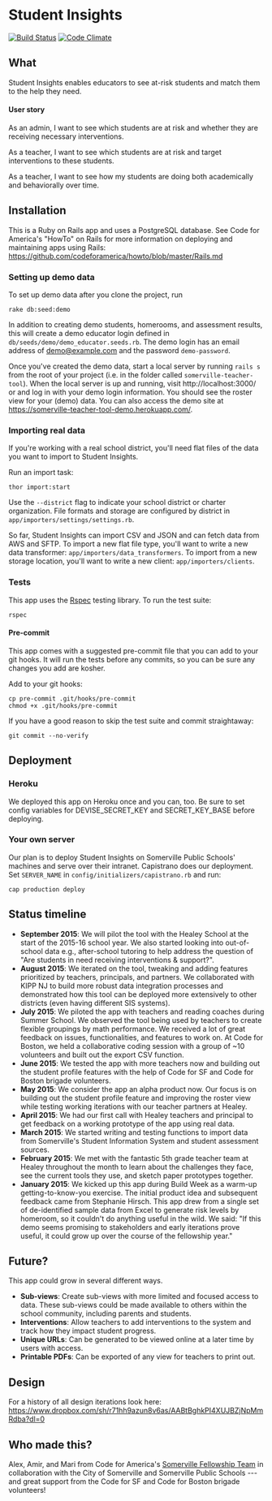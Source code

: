 # Student Insights

[![Build Status](https://travis-ci.org/codeforamerica/somerville-teacher-tool.svg?branch=master)](https://travis-ci.org/codeforamerica/somerville-teacher-tool) [![Code Climate](https://codeclimate.com/github/codeforamerica/somerville-teacher-tool/badges/gpa.svg)](https://codeclimate.com/github/codeforamerica/somerville-teacher-tool)

## What
Student Insights enables educators to see at-risk students and match them to the help they need.

#### User story
As an admin, I want to see which students are at risk and whether they are receiving necessary interventions.

As a teacher, I want to see which students are at risk and target interventions to these students.

As a teacher, I want to see how my students are doing both academically and behaviorally over time.

## Installation
This is a Ruby on Rails app and uses a PostgreSQL database. See Code for America's "HowTo" on Rails for more information on deploying and maintaining apps using Rails: https://github.com/codeforamerica/howto/blob/master/Rails.md

### Setting up demo data

To set up demo data after you clone the project, run

```
rake db:seed:demo
```

In addition to creating demo students, homerooms, and assessment results, this will create a demo educator login defined in `db/seeds/demo/demo_educator.seeds.rb`. The demo login has an email address of demo@example.com and the password `demo-password`.

Once you've created the demo data, start a local server by running `rails s` from the root of your project (i.e. in the folder called `somerville-teacher-tool`). When the local server is up and running, visit http://localhost:3000/ or and log in with your demo login information. You should see the roster view for your (demo) data. You can also access the demo site at https://somerville-teacher-tool-demo.herokuapp.com/.

### Importing real data

If you're working with a real school district, you'll need flat files of the data you want to import to Student Insights.

Run an import task:

```
thor import:start
```

Use the `--district` flag to indicate your school district or charter organization. File formats and storage are configured by district in `app/importers/settings/settings.rb`.

So far, Student Insights can import CSV and JSON and can fetch data from AWS and SFTP. To import a new flat file type, you'll want to write a new data transformer: `app/importers/data_transformers`. To import from a new storage location, you'll want to write a new client: `app/importers/clients`.

### Tests
This app uses the [Rspec](https://www.relishapp.com/rspec/rspec-rails/v/3-2/docs) testing library. To run the test suite:

```
rspec
```

#### Pre-commit
This app comes with a suggested pre-commit file that you can add to your git hooks. It will run the tests before any commits, so you can be sure any changes you add are kosher.

Add to your git hooks:

```
cp pre-commit .git/hooks/pre-commit
chmod +x .git/hooks/pre-commit
```

If you have a good reason to skip the test suite and commit straightaway:

```
git commit --no-verify
```

## Deployment

### Heroku

We deployed this app on Heroku once and you can, too. Be sure to set config variables for DEVISE_SECRET_KEY and SECRET_KEY_BASE before deploying.

### Your own server

Our plan is to deploy Student Insights on Somerville Public Schools' machines and serve over their intranet. Capistrano does our deployment. Set `SERVER_NAME` in `config/initializers/capistrano.rb` and run:

```
cap production deploy
```

## Status timeline

* __September 2015__: We will pilot the tool with the Healey School at the start of the 2015-16 school year. We also started looking into out-of-school data e.g., after-school tutoring to help address the question of "Are students in need receiving interventions & support?".
* __August 2015__:  We iterated on the tool, tweaking and adding features prioritized by teachers, principals, and partners. We collaborated with KIPP NJ to build more robust data integration processes and demonstrated how this tool can be deployed more extensively to other districts (even having different SIS systems).
* __July 2015__:  We piloted the app with teachers and reading coaches during Summer School. We observed the tool being used by teachers to create flexible groupings by math performance. We received a lot of great feedback on issues, functionalities, and features to work on. At Code for Boston, we held a collaborative coding session with a group of ~10 volunteers and built out the export CSV function.
* __June 2015__:  We tested the app with more teachers now and building out the student profile features with the help of Code for SF and Code for Boston brigade volunteers.
* __May 2015__:  We consider the app an alpha product now. Our focus is on building out the student profile feature and improving the roster view while testing working iterations with our teacher partners at Healey.
* __April 2015__:  We had our first call with Healey teachers and principal to get feedback on a working prototype of the app using real data.
* __March 2015__:  We started writing and testing functions to import data from Somerville's Student Information System and student assessment sources.
* __February 2015__:  We met with the fantastic 5th grade teacher team at Healey throughout the month to learn about the challenges they face, see the current tools they use, and sketch paper prototypes together.
* __January 2015__: We kicked up this app during Build Week as a warm-up getting-to-know-you exercise. The initial product idea and subsequent feedback came from Stephanie Hirsch. This app drew from a single set of de-identified sample data from Excel to generate risk levels by homeroom, so it couldn't do anything useful in the wild. We said: "If this demo seems promising to stakeholders and early iterations prove useful, it could grow up over the course of the fellowship year."

## Future?
This app could grow in several different ways.
* __Sub-views__:  Create sub-views with more limited and focused access to data. These sub-views could be made available to others within the school community, including parents and students.
* __Interventions__:  Allow teachers to add interventions to the system and track how they impact student progress.
* __Unique URLs__: Can be generated to be viewed online at a later time by users with access.
* __Printable PDFs__: Can be exported of any view for teachers to print out.

## Design
For a history of all design iterations look here:
https://www.dropbox.com/sh/r71hh9azun8v6as/AABtBghkPI4XUJBZjNpMmRdba?dl=0

## Who made this?
Alex, Amir, and Mari from Code for America's [Somerville Fellowship Team](http://www.codeforamerica.org/governments/somerville/) in collaboration with the City of Somerville and Somerville Public Schools --- and great support from the Code for SF and Code for Boston brigade volunteers!
